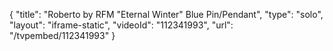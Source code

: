 {
    "title": "Roberto by RFM \"Eternal Winter\" Blue Pin\/Pendant",
    "type": "solo",
    "layout": "iframe-static",
    "videoId": "112341993",
    "url": "\/tvpembed\/112341993"
}